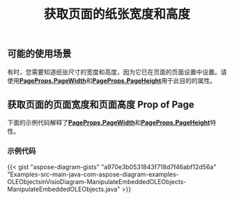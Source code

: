 ﻿---
title: 获取页面的纸张宽度和高度
type: docs
weight: 50
url: /zh/java/get-paper-width-and-height-of-page/
description: 本节介绍如何使用 Aspose.Diagram 获取 visio 页面的纸张大小。
---
## **可能的使用场景**

有时，您需要知道纸张尺寸的宽度和高度，因为它已在页面的页面设置中设置。请使用[**PageProps.PageWidth**](https://reference.aspose.com/diagram/java/com.aspose.diagram/pageprops#PageWidth)和[**PageProps.PageHeight**](https://reference.aspose.com/diagram/java/com.aspose.diagram/pageprops#PageHeight)用于此目的的属性。

## **获取页面的页面宽度和页面高度 Prop of Page**

下面的示例代码解释了[**PageProps.PageWidth**](https://reference.aspose.com/diagram/java/com.aspose.diagram/pageprops#PageWidth)和[**PageProps.PageHeight**](https://reference.aspose.com/diagram/java/com.aspose.diagram/pageprops#PageHeight)特性。

### **示例代码**

{{< gist "aspose-diagram-gists" "a970e3b0531843f718d7f46abf12d56a" "Examples-src-main-java-com-aspose-diagram-examples-OLEObjectsinVisioDiagram-ManipulateEmbeddedOLEObjects-ManipulateEmbeddedOLEObjects.java" >}}
